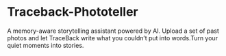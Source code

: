 # Traceback-Phototeller
A memory-aware storytelling assistant powered by AI. Upload a set of past photos and let TraceBack write what you couldn’t put into words.Turn your quiet moments into stories.  
